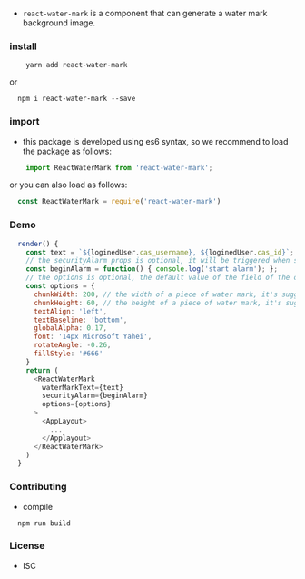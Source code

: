 
- `react-water-mark` is a component that can generate a water mark background image.


### install

```shell
    yarn add react-water-mark
```
or

```shell
  npm i react-water-mark --save
```

### import
- this package is developed using es6 syntax, so we recommend to load the package as follows:

```javascript
    import ReactWaterMark from 'react-water-mark';
```

or you can also load as follows:

```javascript
  const ReactWaterMark = require('react-water-mark')
```

### Demo

```javascript
  render() {
    const text = `${loginedUser.cas_username}, ${loginedUser.cas_id}`;
    // the securityAlarm props is optional, it will be triggered when someone is deleting the water mark dom or modifying the style attribute of the water mark dom.
    const beginAlarm = function() { console.log('start alarm'); };
    // the options is optional, the default value of the field of the options object is as follows.
    const options = {
      chunkWidth: 200, // the width of a piece of water mark, it's suggested that the value is more than the real width, such as the real width is 150, correspondingly the chunkWidth is 200
      chunkHeight: 60, // the height of a piece of water mark, it's suggested that the value is at least four times than the font-size of the real water mark text
      textAlign: 'left',
      textBaseline: 'bottom',
      globalAlpha: 0.17,
      font: '14px Microsoft Yahei',
      rotateAngle: -0.26,
      fillStyle: '#666'
    }
    return (
      <ReactWaterMark
        waterMarkText={text}
        securityAlarm={beginAlarm}
        options={options}
      >
        <AppLayout>
          ...
        </Applayout>
      </ReactWaterMark>
    )
  }
```

### Contributing
- compile

```shell
  npm run build
```

### License
- ISC
